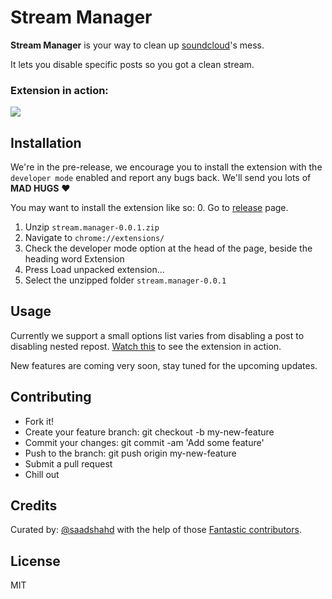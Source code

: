 # Stream Manager
**Stream Manager** is your way to clean up [soundcloud](http://soundcloud.com)'s mess.

It lets you disable specific posts so you got a clean stream.

### Extension in action:
![](http://i.imgur.com/WBklw0J.gif)

## Installation
We're in the pre-release, we encourage you to install the extension with the `developer mode` enabled and report any bugs back. We'll send you lots of **MAD HUGS** :heart:

You may want to install the extension like so:
  0. Go to [release](https://github.com/saadshahd/stream-manager/releases/tag/v0.0.1) page.
  1. Unzip `stream.manager-0.0.1.zip`
  2. Navigate to `chrome://extensions/`
  3. Check the developer mode option at the head of the page, beside the heading word Extension
  4. Press Load unpacked extension...
  5. Select the unzipped folder `stream.manager-0.0.1`

## Usage
Currently we support a small options list varies from disabling a post to disabling nested repost. [Watch this](http://i.imgur.com/WBklw0J.gif) to see the extension in action.

New features are coming very soon, stay tuned for the upcoming updates.

## Contributing

  - Fork it!
  - Create your feature branch: git checkout -b my-new-feature
  - Commit your changes: git commit -am 'Add some feature'
  - Push to the branch: git push origin my-new-feature
  - Submit a pull request
  - Chill out

## Credits
Curated by: [@saadshahd](http://github.com/saadshahd)
with the help of those [Fantastic contributors](https://github.com/saadshahd/stream-manager/graphs/contributors).

## License
MIT

